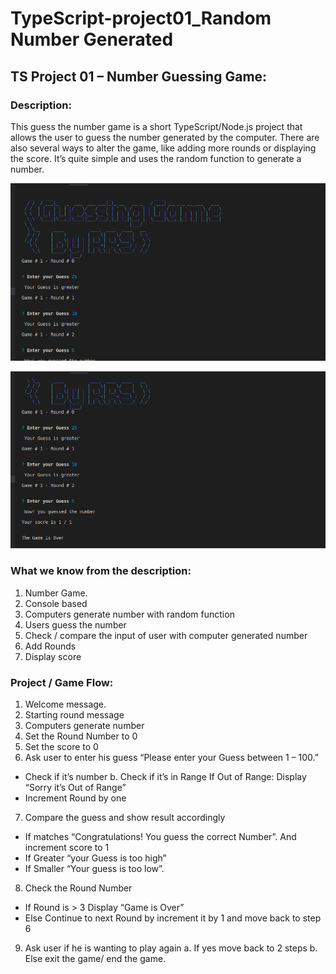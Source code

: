 <!-- @format -->

# TypeScript-project01_Random Number Generated

## TS Project 01 – Number Guessing Game:

### Description:

This guess the number game is a short TypeScript/Node.js project that allows the
user to guess the number generated by the computer. There are also several ways
to alter the game, like adding more rounds or displaying the score. It’s quite
simple and uses the random function to generate a number.

![screen shot of terminal](./screenshot/1.png)

![screen shot of terminal](./screenshot/2.png)

### What we know from the description:

1. Number Game.
2. Console based
3. Computers generate number with random function
4. Users guess the number
5. Check / compare the input of user with computer generated number
6. Add Rounds
7. Display score

### Project / Game Flow:

1. Welcome message.
2. Starting round message
3. Computers generate number
4. Set the Round Number to 0
5. Set the score to 0
6. Ask user to enter his guess “Please enter your Guess between 1 – 100.”
<ul>
    <li>Check if it’s number b. Check if it’s in Range If Out of Range: Display
“Sorry it’s Out of Range”</li>
<li>Increment Round by one</li>
</ul>

7. Compare the guess and show result accordingly
<ul>
<li>If matches “Congratulations!
You guess the correct Number”. And increment score to 1</li>
<li>If Greater “your
Guess is too high”</li>
<li>If Smaller “Your guess is too low”.</li>
</ul>

8. Check the Round Number
<ul>
<li>If Round is > 3 Display “Game is Over”</li>
<li>Else
Continue to next Round by increment it by 1 and move back to step 6</li>
</ul>

9. Ask user if he is wanting to play again a. If yes move back to 2 steps b.
   Else exit the game/ end the game.
